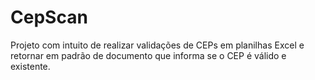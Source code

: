 # CepScan
Projeto com intuito de realizar validações de CEPs em planilhas Excel e retornar em padrão de documento que informa se o CEP é válido e existente.
